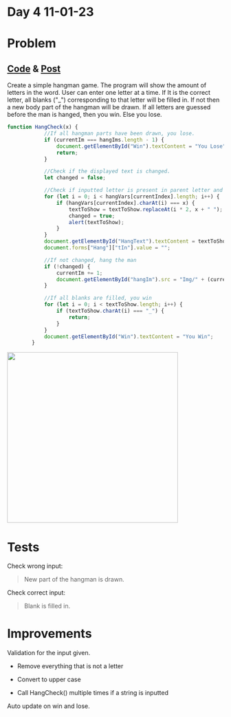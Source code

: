 # Day 4 11-01-23

# Problem

## <a href="https://github.com/sohrabhamza/Days-of-code-JS/tree/main/Day%204">Code</a> & <a href="https://www.linkedin.com/posts/sohrab-hamza-ab13151a5_vitbhopalgaming-daysofcode-day4-activity-7019156166026932224-Vi6f?utm_source=share&utm_medium=member_desktop">Post</a>

Create a simple hangman game. The program will show the amount of letters in the word. User can enter one letter at a time. If It is the correct letter, all blanks ("\_") corresponding to that letter will be filled in. If not then a new body part of the hangman will be drawn. If all letters are guessed before the man is hanged, then you win. Else you lose. 

```js
function HangCheck(x) {
            //If all hangman parts have been drawn, you lose. 
            if (currentIm === hangIms.length - 1) {
                document.getElementById("Win").textContent = "You Lose";
                return;
            }

            //Check if the displayed text is changed.
            let changed = false;

            //Check if inputted letter is present in parent letter and change the text on screen
            for (let i = 0; i < hangVars[currentIndex].length; i++) {
                if (hangVars[currentIndex].charAt(i) === x) {
                    textToShow = textToShow.replaceAt(i * 2, x + " ");
                    changed = true;
                    alert(textToShow);
                }
            }
            document.getElementById("HangText").textContent = textToShow;
            document.forms["Hang"]["tIn"].value = "";

            //If not changed, hang the man
            if (!changed) {
                currentIm += 1;
                document.getElementById("hangIm").src = "Img/" + (currentIm + 1) + ".png";
            }

            //If all blanks are filled, you win
            for (let i = 0; i < textToShow.length; i++) {
                if (textToShow.charAt(i) === "_") {
                    return;
                }
            }
            document.getElementById("Win").textContent = "You Win";
        }
```

<img src="https://i.imgur.com/QjitaXT.png" title="" alt="" width="397">

# Tests

Check wrong input:

> New part of the hangman is drawn. 

Check correct input:

> Blank is filled in.

# Improvements

Validation for the input given. 

- Remove everything that is not a letter

- Convert to upper case

- Call HangCheck() multiple times if a string is inputted

Auto update on win and lose. 
